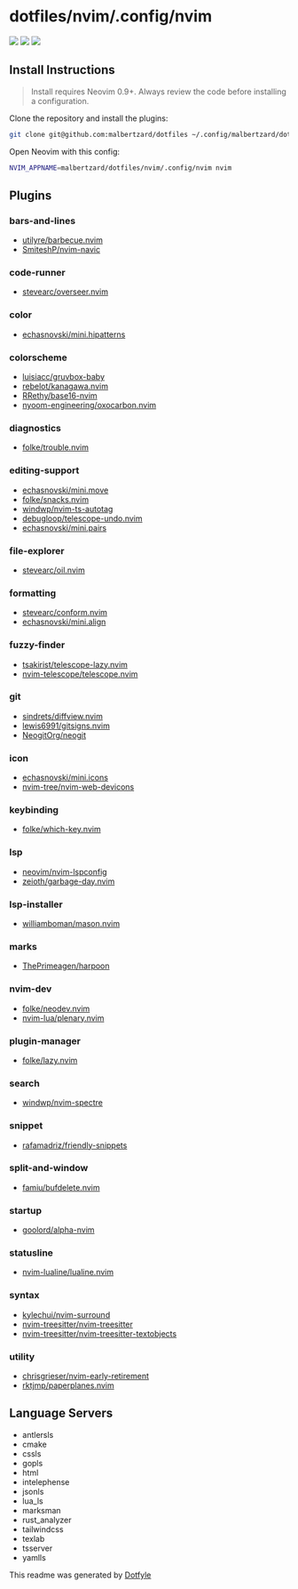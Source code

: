 # dotfiles/nvim/.config/nvim

<a href="https://dotfyle.com/malbertzard/dotfiles-nvim-config-nvim"><img src="https://dotfyle.com/malbertzard/dotfiles-nvim-config-nvim/badges/plugins?style=flat" /></a>
<a href="https://dotfyle.com/malbertzard/dotfiles-nvim-config-nvim"><img src="https://dotfyle.com/malbertzard/dotfiles-nvim-config-nvim/badges/leaderkey?style=flat" /></a>
<a href="https://dotfyle.com/malbertzard/dotfiles-nvim-config-nvim"><img src="https://dotfyle.com/malbertzard/dotfiles-nvim-config-nvim/badges/plugin-manager?style=flat" /></a>


## Install Instructions

 > Install requires Neovim 0.9+. Always review the code before installing a configuration.

Clone the repository and install the plugins:

```sh
git clone git@github.com:malbertzard/dotfiles ~/.config/malbertzard/dotfiles
```

Open Neovim with this config:

```sh
NVIM_APPNAME=malbertzard/dotfiles/nvim/.config/nvim nvim
```

## Plugins

### bars-and-lines

+ [utilyre/barbecue.nvim](https://dotfyle.com/plugins/utilyre/barbecue.nvim)
+ [SmiteshP/nvim-navic](https://dotfyle.com/plugins/SmiteshP/nvim-navic)
### code-runner

+ [stevearc/overseer.nvim](https://dotfyle.com/plugins/stevearc/overseer.nvim)
### color

+ [echasnovski/mini.hipatterns](https://dotfyle.com/plugins/echasnovski/mini.hipatterns)
### colorscheme

+ [luisiacc/gruvbox-baby](https://dotfyle.com/plugins/luisiacc/gruvbox-baby)
+ [rebelot/kanagawa.nvim](https://dotfyle.com/plugins/rebelot/kanagawa.nvim)
+ [RRethy/base16-nvim](https://dotfyle.com/plugins/RRethy/base16-nvim)
+ [nyoom-engineering/oxocarbon.nvim](https://dotfyle.com/plugins/nyoom-engineering/oxocarbon.nvim)
### diagnostics

+ [folke/trouble.nvim](https://dotfyle.com/plugins/folke/trouble.nvim)
### editing-support

+ [echasnovski/mini.move](https://dotfyle.com/plugins/echasnovski/mini.move)
+ [folke/snacks.nvim](https://dotfyle.com/plugins/folke/snacks.nvim)
+ [windwp/nvim-ts-autotag](https://dotfyle.com/plugins/windwp/nvim-ts-autotag)
+ [debugloop/telescope-undo.nvim](https://dotfyle.com/plugins/debugloop/telescope-undo.nvim)
+ [echasnovski/mini.pairs](https://dotfyle.com/plugins/echasnovski/mini.pairs)
### file-explorer

+ [stevearc/oil.nvim](https://dotfyle.com/plugins/stevearc/oil.nvim)
### formatting

+ [stevearc/conform.nvim](https://dotfyle.com/plugins/stevearc/conform.nvim)
+ [echasnovski/mini.align](https://dotfyle.com/plugins/echasnovski/mini.align)
### fuzzy-finder

+ [tsakirist/telescope-lazy.nvim](https://dotfyle.com/plugins/tsakirist/telescope-lazy.nvim)
+ [nvim-telescope/telescope.nvim](https://dotfyle.com/plugins/nvim-telescope/telescope.nvim)
### git

+ [sindrets/diffview.nvim](https://dotfyle.com/plugins/sindrets/diffview.nvim)
+ [lewis6991/gitsigns.nvim](https://dotfyle.com/plugins/lewis6991/gitsigns.nvim)
+ [NeogitOrg/neogit](https://dotfyle.com/plugins/NeogitOrg/neogit)
### icon

+ [echasnovski/mini.icons](https://dotfyle.com/plugins/echasnovski/mini.icons)
+ [nvim-tree/nvim-web-devicons](https://dotfyle.com/plugins/nvim-tree/nvim-web-devicons)
### keybinding

+ [folke/which-key.nvim](https://dotfyle.com/plugins/folke/which-key.nvim)
### lsp

+ [neovim/nvim-lspconfig](https://dotfyle.com/plugins/neovim/nvim-lspconfig)
+ [zeioth/garbage-day.nvim](https://dotfyle.com/plugins/zeioth/garbage-day.nvim)
### lsp-installer

+ [williamboman/mason.nvim](https://dotfyle.com/plugins/williamboman/mason.nvim)
### marks

+ [ThePrimeagen/harpoon](https://dotfyle.com/plugins/ThePrimeagen/harpoon)
### nvim-dev

+ [folke/neodev.nvim](https://dotfyle.com/plugins/folke/neodev.nvim)
+ [nvim-lua/plenary.nvim](https://dotfyle.com/plugins/nvim-lua/plenary.nvim)
### plugin-manager

+ [folke/lazy.nvim](https://dotfyle.com/plugins/folke/lazy.nvim)
### search

+ [windwp/nvim-spectre](https://dotfyle.com/plugins/windwp/nvim-spectre)
### snippet

+ [rafamadriz/friendly-snippets](https://dotfyle.com/plugins/rafamadriz/friendly-snippets)
### split-and-window

+ [famiu/bufdelete.nvim](https://dotfyle.com/plugins/famiu/bufdelete.nvim)
### startup

+ [goolord/alpha-nvim](https://dotfyle.com/plugins/goolord/alpha-nvim)
### statusline

+ [nvim-lualine/lualine.nvim](https://dotfyle.com/plugins/nvim-lualine/lualine.nvim)
### syntax

+ [kylechui/nvim-surround](https://dotfyle.com/plugins/kylechui/nvim-surround)
+ [nvim-treesitter/nvim-treesitter](https://dotfyle.com/plugins/nvim-treesitter/nvim-treesitter)
+ [nvim-treesitter/nvim-treesitter-textobjects](https://dotfyle.com/plugins/nvim-treesitter/nvim-treesitter-textobjects)
### utility

+ [chrisgrieser/nvim-early-retirement](https://dotfyle.com/plugins/chrisgrieser/nvim-early-retirement)
+ [rktjmp/paperplanes.nvim](https://dotfyle.com/plugins/rktjmp/paperplanes.nvim)
## Language Servers

+ antlersls
+ cmake
+ cssls
+ gopls
+ html
+ intelephense
+ jsonls
+ lua_ls
+ marksman
+ rust_analyzer
+ tailwindcss
+ texlab
+ tsserver
+ yamlls


 This readme was generated by [Dotfyle](https://dotfyle.com)

